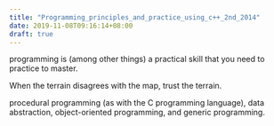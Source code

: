 ```yaml
---
title: "Programming_principles_and_practice_using_c++_2nd_2014"
date: 2019-11-08T09:16:14+08:00
draft: true
---
```


programming is (among other things) a practical skill that you need to practice to master. 

When the terrain disagrees with the map, trust the terrain.

procedural programming (as with the C programming language), data abstraction, object-oriented programming, and generic programming.